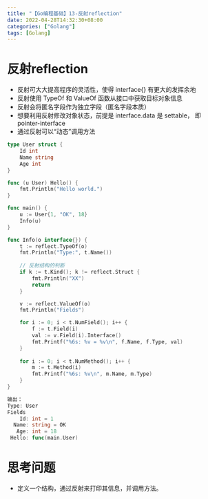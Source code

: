 ```yaml
---
title: "【Go编程基础】13-反射reflection"
date: 2022-04-28T14:32:30+08:00
categories: ["Golang"]
tags: [Golang]
---
```

# 反射reflection
- 反射可大大提高程序的灵活性，使得 interface{} 有更大的发挥余地
- 反射使用 TypeOf 和 ValueOf 函数从接口中获取目标对象信息
- 反射会将匿名字段作为独立字段（匿名字段本质）
- 想要利用反射修改对象状态，前提是 interface.data 是 settable，
即 pointer-interface
- 通过反射可以“动态”调用方法

```go
type User struct {
	Id int
	Name string
	Age int
}

func (u User) Hello() {
	fmt.Println("Hello world.")
}

func main() {
	u := User{1, "OK", 18}
	Info(u)
}

func Info(o interface{}) {
	t := reflect.TypeOf(o)
	fmt.Println("Type:", t.Name())
	
	// 反射结构的判断
	if k := t.Kind(); k != reflect.Struct {
		fmt.Println("XX")
		return
	}

	v := reflect.ValueOf(o)
	fmt.Println("Fields")

	for i := 0; i < t.NumField(); i++ {
		f := t.Field(i)
		val := v.Field(i).Interface()
		fmt.Printf("%6s: %v = %v\n", f.Name, f.Type, val)
	}
	
	for i := 0; i < t.NumMethod(); i++ {
		m := t.Method(i)
		fmt.Printf("%6s: %v\n", m.Name, m.Type)
	}
}

输出：
Type: User
Fields
    Id: int = 1
  Name: string = OK
   Age: int = 18
 Hello: func(main.User)
```

# 思考问题
- 定义一个结构，通过反射来打印其信息，并调用方法。
